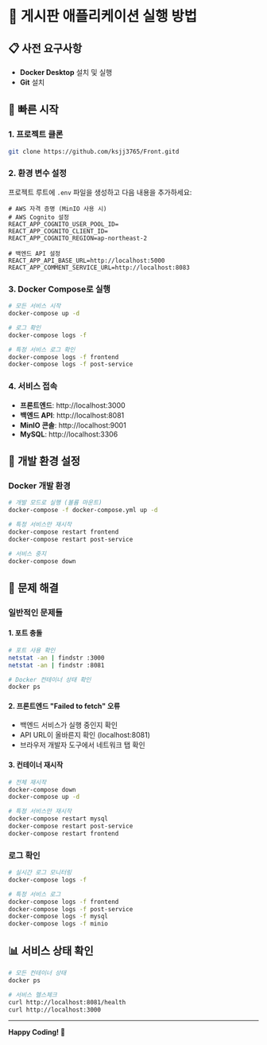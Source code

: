 # 🚀 게시판 애플리케이션 실행 방법

## 📋 사전 요구사항

- **Docker Desktop** 설치 및 실행
- **Git** 설치

## 🚀 빠른 시작

### 1. 프로젝트 클론

```bash
git clone https://github.com/ksjj3765/Front.gitd
```

### 2. 환경 변수 설정

프로젝트 루트에 `.env` 파일을 생성하고 다음 내용을 추가하세요:

```env
# AWS 자격 증명 (MinIO 사용 시)
# AWS Cognito 설정
REACT_APP_COGNITO_USER_POOL_ID=
REACT_APP_COGNITO_CLIENT_ID=
REACT_APP_COGNITO_REGION=ap-northeast-2

# 백엔드 API 설정
REACT_APP_API_BASE_URL=http://localhost:5000
REACT_APP_COMMENT_SERVICE_URL=http://localhost:8083
```

### 3. Docker Compose로 실행

```bash
# 모든 서비스 시작
docker-compose up -d

# 로그 확인
docker-compose logs -f

# 특정 서비스 로그 확인
docker-compose logs -f frontend
docker-compose logs -f post-service
```

### 4. 서비스 접속

- **프론트엔드**: http://localhost:3000
- **백엔드 API**: http://localhost:8081
- **MinIO 콘솔**: http://localhost:9001
- **MySQL**: http://localhost:3306

## 🔧 개발 환경 설정

### Docker 개발 환경

```bash
# 개발 모드로 실행 (볼륨 마운트)
docker-compose -f docker-compose.yml up -d

# 특정 서비스만 재시작
docker-compose restart frontend
docker-compose restart post-service

# 서비스 중지
docker-compose down
```

## 🐛 문제 해결

### 일반적인 문제들

#### 1. 포트 충돌
```bash
# 포트 사용 확인
netstat -an | findstr :3000
netstat -an | findstr :8081

# Docker 컨테이너 상태 확인
docker ps
```

#### 2. 프론트엔드 "Failed to fetch" 오류
- 백엔드 서비스가 실행 중인지 확인
- API URL이 올바른지 확인 (localhost:8081)
- 브라우저 개발자 도구에서 네트워크 탭 확인

#### 3. 컨테이너 재시작
```bash
# 전체 재시작
docker-compose down
docker-compose up -d

# 특정 서비스만 재시작
docker-compose restart mysql
docker-compose restart post-service
docker-compose restart frontend
```

### 로그 확인
```bash
# 실시간 로그 모니터링
docker-compose logs -f

# 특정 서비스 로그
docker-compose logs -f frontend
docker-compose logs -f post-service
docker-compose logs -f mysql
docker-compose logs -f minio
```

## 📊 서비스 상태 확인

```bash
# 모든 컨테이너 상태
docker ps

# 서비스 헬스체크
curl http://localhost:8081/health
curl http://localhost:3000
```

---

**Happy Coding! 🎉**
